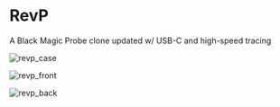 # RevP
 A Black Magic Probe clone updated w/ USB-C and high-speed tracing

![revp_case](https://user-images.githubusercontent.com/234549/155441127-f0bcbe43-3458-4bed-a10b-a5a80a37db2f.png)

![revp_front](https://user-images.githubusercontent.com/234549/155431181-df5d7e76-0dea-43b3-9a1d-fdca3a0e664a.png)

![revp_back](https://user-images.githubusercontent.com/234549/155431197-3e5a86ef-27ae-4311-a45e-269e96d2ff65.png)

